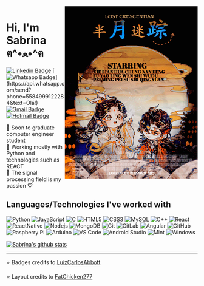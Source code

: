<img align="right" width="350" height="454" src="https://github.com/SabrinaM98/SabrinaM98/blob/main/tumblr_e121ca98f2ee5e802f74e7b245cf335b_712b5409_400.gif">

# Hi, I'm Sabrina ฅ^•ﻌ•^ฅ
[![Linkedin Badge](https://img.shields.io/badge/-LinkedIn-blue?style=flat-square&logo=Linkedin&logoColor=white&link=https://www.linkedin.com/in/luiz-carlos-abbott-galvão-neto-21a93b148/)](https://www.linkedin.com/in/luiz-carlos-abbott-galvão-neto-21a93b148/)
[![Whatsapp Badge](https://img.shields.io/badge/-Whatsapp-4CA143?style=flat-square&labelColor=4CA143&logo=whatsapp&logoColor=white&link=https://api.whatsapp.com/send?phone=5584999122284&text=Olá!)](https://api.whatsapp.com/send?phone=5584999122284&text=Olá!)
[![Gmail Badge](https://img.shields.io/badge/-Gmail-c14438?style=flat-square&logo=Gmail&logoColor=white&link=mailto:sabrinarolim98@gmail.com)](mailto:sabrinarolim98@gmail.com)
[![Hotmail Badge](https://img.shields.io/badge/-Hotmail-0078D4?style=flat-square&logo=microsoft-outlook&logoColor=white&link=mailto:rolim.sabrina@hotmail.com)](mailto:rolim.sabrina@hotmail.com)

🌙 Soon to graduate computer engineer student 
<br>
🌙 Working mostly with Python and technologies such as REACT 
<br>
🌙 The signal processing field is my passion ♡

## Languages/Technologies I've worked with
![Python](https://img.shields.io/badge/Python-3776AB?style=for-the-badge&logo=python&logoColor=white)
![JavaScript](https://img.shields.io/badge/-JavaScript-black?style=flat-square&logo=javascript&link=https://github.com/LuizCarlosAbbott/)
![C](https://img.shields.io/badge/-A8B9CC?style=flat-square&logo=c&logoColor=white&link=https://github.com/LuizCarlosAbbott/)
![HTML5](https://img.shields.io/badge/-HTML5-E34F26?style=flat-square&logo=html5&logoColor=white&link=https://github.com/LuizCarlosAbbott/)
![CSS3](https://img.shields.io/badge/-CSS3-1572B6?style=flat-square&logo=css3&link=https://github.com/LuizCarlosAbbott/)
![MySQL](https://img.shields.io/badge/-MySQL-black?style=flat-square&logo=mysql&link=https://github.com/LuizCarlosAbbott/)
![C++](https://img.shields.io/badge/-C++-00599C?style=flat-square&logo=c++&link=https://github.com/LuizCarlosAbbott/)
![React](https://img.shields.io/badge/-React-black?style=flat-square&logo=react&link=https://github.com/LuizCarlosAbbott/)
![ReactNative](https://img.shields.io/badge/React_Native-20232A?style=for-the-badge&logo=react&logoColor=61DAFB)
![Nodejs](https://img.shields.io/badge/-Nodejs-black?style=flat-square&logo=Node.js&link=https://github.com/LuizCarlosAbbott/)
![MongoDB](https://img.shields.io/badge/-MongoDB-black?style=flat-square&logo=mongodb&link=https://github.com/LuizCarlosAbbott/)
![Git](https://img.shields.io/badge/-Git-black?style=flat-square&logo=git&link=https://github.com/LuizCarlosAbbott/)
![GitLab](https://img.shields.io/badge/-GitLab-FCA121?style=flat-square&logo=gitlab&link=https://github.com/LuizCarlosAbbott/)
![Angular](https://img.shields.io/badge/-Angular-DD0031?style=flat-square&logo=angular&link=https://github.com/LuizCarlosAbbott/)
![GitHub](https://img.shields.io/badge/-GitHub-181717?style=flat-square&logo=github&link=https://github.com/LuizCarlosAbbott/)
![Raspberry Pi](https://img.shields.io/badge/-Raspberry%20Pi-C51A4A?style=flat-square&logo=Raspberry-Pi&link=https://github.com/LuizCarlosAbbott/)
![Arduino](https://img.shields.io/badge/-Arduino-black?style=flat-square&logo=Arduino&link=https://github.com/LuizCarlosAbbott/)
![VS Code](http://img.shields.io/badge/-VS%20Code-007ACC?style=flat-square&logo=visual-studio-code&logoColor=ffffff)
![Android Studio](http://img.shields.io/badge/-Android%20Studio-3DDC84?style=flat-square&logo=android-studio&logoColor=ffffff)
![Mint](https://img.shields.io/badge/Linux_Mint-87CF3E?style=for-the-badge&logo=linux-mint&logoColor=white)
![Windows](http://img.shields.io/badge/-Windows-0078D6?style=flat-square&logo=windows&logoColor=ffffff)

<a href="https://github.com/SabrinaM98">
 <img align="center" src="https://github-readme-stats.vercel.app/api?username=SabrinaM98&show_icons=true&theme=dark&line_height=27" alt="Sabrina's github stats"/>
</a>


---

⭐️ Badges credits to [LuizCarlosAbbott](https://github.com/LuizCarlosAbbott)

⭐️ Layout credits to [FatChicken277](https://github.com/FatChicken277)

